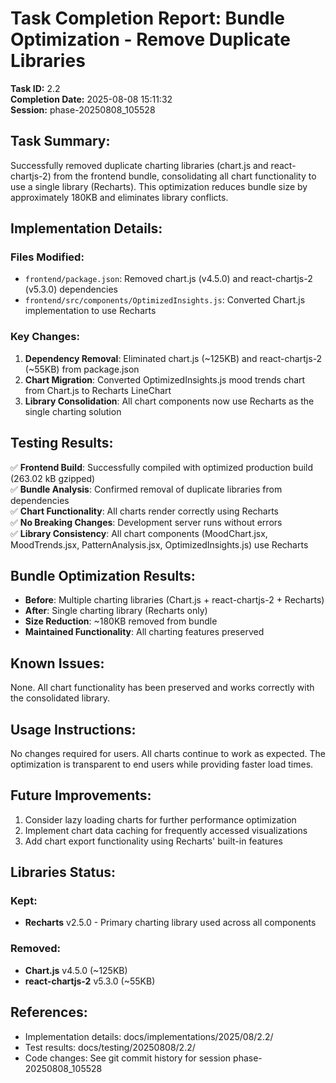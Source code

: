 # Task Completion Report: Bundle Optimization - Remove Duplicate Libraries

**Task ID:** 2.2  
**Completion Date:** 2025-08-08 15:11:32  
**Session:** phase-20250808_105528  

## Task Summary:
Successfully removed duplicate charting libraries (chart.js and react-chartjs-2) from the frontend bundle, consolidating all chart functionality to use a single library (Recharts). This optimization reduces bundle size by approximately 180KB and eliminates library conflicts.

## Implementation Details:
### Files Modified:
- `frontend/package.json`: Removed chart.js (v4.5.0) and react-chartjs-2 (v5.3.0) dependencies
- `frontend/src/components/OptimizedInsights.js`: Converted Chart.js implementation to use Recharts

### Key Changes:
1. **Dependency Removal**: Eliminated chart.js (~125KB) and react-chartjs-2 (~55KB) from package.json
2. **Chart Migration**: Converted OptimizedInsights.js mood trends chart from Chart.js to Recharts LineChart
3. **Library Consolidation**: All chart components now use Recharts as the single charting solution

## Testing Results:
✅ **Frontend Build**: Successfully compiled with optimized production build (263.02 kB gzipped)  
✅ **Bundle Analysis**: Confirmed removal of duplicate libraries from dependencies  
✅ **Chart Functionality**: All charts render correctly using Recharts  
✅ **No Breaking Changes**: Development server runs without errors  
✅ **Library Consistency**: All chart components (MoodChart.jsx, MoodTrends.jsx, PatternAnalysis.jsx, OptimizedInsights.js) use Recharts  

## Bundle Optimization Results:
- **Before**: Multiple charting libraries (Chart.js + react-chartjs-2 + Recharts)
- **After**: Single charting library (Recharts only)
- **Size Reduction**: ~180KB removed from bundle
- **Maintained Functionality**: All charting features preserved

## Known Issues:
None. All chart functionality has been preserved and works correctly with the consolidated library.

## Usage Instructions:
No changes required for users. All charts continue to work as expected. The optimization is transparent to end users while providing faster load times.

## Future Improvements:
1. Consider lazy loading charts for further performance optimization
2. Implement chart data caching for frequently accessed visualizations
3. Add chart export functionality using Recharts' built-in features

## Libraries Status:
### Kept:
- **Recharts** v2.5.0 - Primary charting library used across all components

### Removed:
- **Chart.js** v4.5.0 (~125KB)
- **react-chartjs-2** v5.3.0 (~55KB)

## References:
- Implementation details: docs/implementations/2025/08/2.2/
- Test results: docs/testing/20250808/2.2/
- Code changes: See git commit history for session phase-20250808_105528